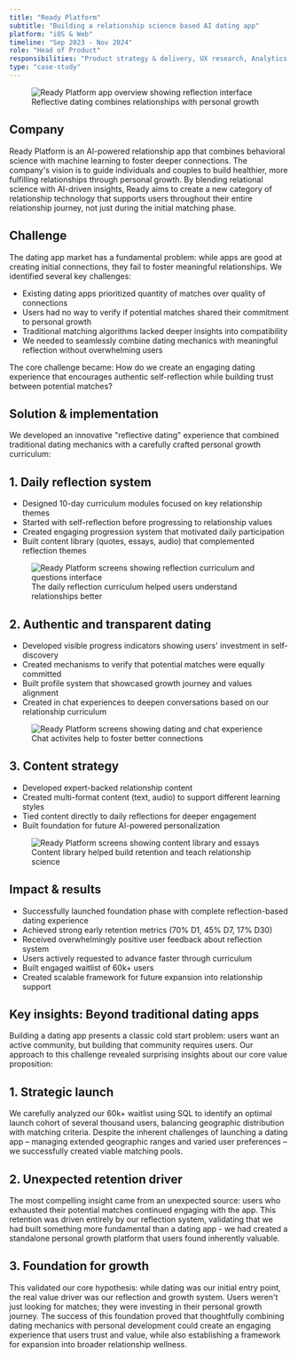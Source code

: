 ```yaml
---
title: "Ready Platform"
subtitle: "Building a relationship science based AI dating app"
platform: "iOS & Web"
timeline: "Sep 2023 - Nov 2024"
role: "Head of Product"
responsibilities: "Product strategy & delivery, UX research, Analytics implementation, Team leadership"
type: "case-study"
---
```


<figure>
  <img src="/assets/case-studies/Ready1.png" alt="Ready Platform app overview showing reflection interface" />
  <figcaption>Reflective dating combines relationships with personal growth</figcaption>
</figure>


## Company

Ready Platform is an AI-powered relationship app that combines behavioral science with machine learning to foster deeper connections. The company's vision is to guide individuals and couples to build healthier, more fulfilling relationships through personal growth. By blending relational science with AI-driven insights, Ready aims to create a new category of relationship technology that supports users throughout their entire relationship journey, not just during the initial matching phase.

## Challenge

The dating app market has a fundamental problem: while apps are good at creating initial connections, they fail to foster meaningful relationships. We identified several key challenges:

- Existing dating apps prioritized quantity of matches over quality of connections
- Users had no way to verify if potential matches shared their commitment to personal growth
- Traditional matching algorithms lacked deeper insights into compatibility
- We needed to seamlessly combine dating mechanics with meaningful reflection without overwhelming users

The core challenge became: How do we create an engaging dating experience that encourages authentic self-reflection while building trust between potential matches?

## Solution & implementation

We developed an innovative "reflective dating" experience that combined traditional dating mechanics with a carefully crafted personal growth curriculum:

## 1. Daily reflection system
- Designed 10-day curriculum modules focused on key relationship themes
- Started with self-reflection before progressing to relationship values
- Created engaging progression system that motivated daily participation
- Built content library (quotes, essays, audio) that complemented reflection themes

<figure>
  <img src="/assets/case-studies/Ready2.png" alt="Ready Platform screens showing reflection curriculum and questions interface" />
  <figcaption>The daily reflection curriculum helped users understand relationships better</figcaption>
</figure>

## 2. Authentic and transparent dating
- Developed visible progress indicators showing users' investment in self-discovery
- Created mechanisms to verify that potential matches were equally committed
- Built profile system that showcased growth journey and values alignment
- Created in chat experiences to deepen conversations based on our relationship curriculum

<figure>
  <img src="/assets/case-studies/Ready3.png" alt="Ready Platform screens showing dating and chat experience" />
  <figcaption>Chat activites help to foster better connections</figcaption>
</figure>

## 3. Content strategy
- Developed expert-backed relationship content
- Created multi-format content (text, audio) to support different learning styles
- Tied content directly to daily reflections for deeper engagement
- Built foundation for future AI-powered personalization

<figure>
  <img src="/assets/case-studies/Ready4.png" alt="Ready Platform screens showing content library and essays" />
  <figcaption>Content library helped build retention and teach relationship science</figcaption>
</figure>

## Impact & results

- Successfully launched foundation phase with complete reflection-based dating experience
- Achieved strong early retention metrics (70% D1, 45% D7, 17% D30)
- Received overwhelmingly positive user feedback about reflection system
- Users actively requested to advance faster through curriculum
- Built engaged waitlist of 60k+ users
- Created scalable framework for future expansion into relationship support

## Key insights: Beyond traditional dating apps

Building a dating app presents a classic cold start problem: users want an active community, but building that community requires users. Our approach to this challenge revealed surprising insights about our core value proposition:

## 1. Strategic launch

We carefully analyzed our 60k+ waitlist using SQL to identify an optimal launch cohort of several thousand users, balancing geographic distribution with matching criteria. Despite the inherent challenges of launching a dating app – managing extended geographic ranges and varied user preferences – we successfully created viable matching pools.

## 2. Unexpected retention driver

The most compelling insight came from an unexpected source: users who exhausted their potential matches continued engaging with the app. This retention was driven entirely by our reflection system, validating that we had built something more fundamental than a dating app - we had created a standalone personal growth platform that users found inherently valuable.

## 3. Foundation for growth

This validated our core hypothesis: while dating was our initial entry point, the real value driver was our reflection and growth system. Users weren't just looking for matches; they were investing in their personal growth journey. The success of this foundation proved that thoughtfully combining dating mechanics with personal development could create an engaging experience that users trust and value, while also establishing a framework for expansion into broader relationship wellness.